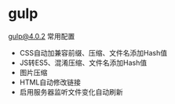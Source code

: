 # gulp
gulp@4.0.2 常用配置

* CSS自动加兼容前缀、压缩、文件名添加Hash值
* JS转ES5、混淆压缩、文件名添加Hash值
* 图片压缩
* HTML自动修改链接
* 启用服务器监听文件变化自动刷新
